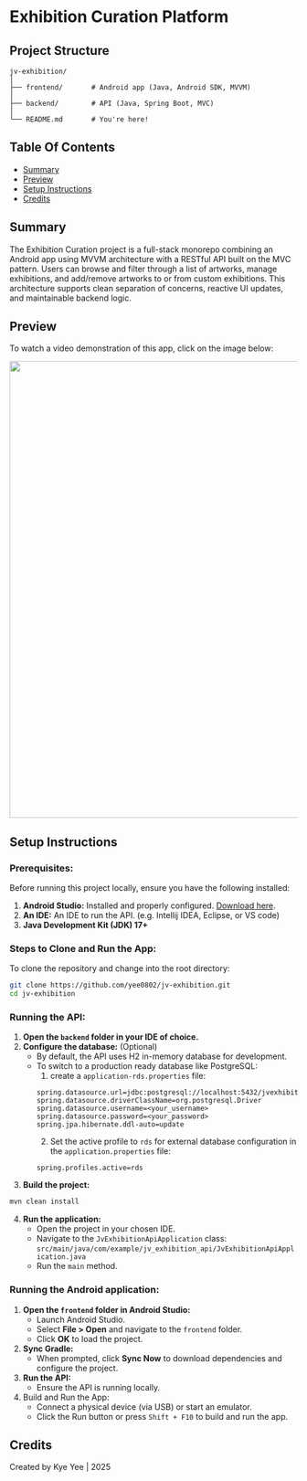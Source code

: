# Exhibition Curation Platform

## Project Structure
```shell
jv-exhibition/
│
├── frontend/       # Android app (Java, Android SDK, MVVM)
│
├── backend/        # API (Java, Spring Boot, MVC)
│
└── README.md       # You're here!
```

## Table Of Contents

- [Summary](#summary)
- [Preview](#preview)
- [Setup Instructions](#setup-instructions)
- [Credits](#credits)

## Summary
The Exhibition Curation project is a full-stack monorepo combining an Android app using MVVM architecture with a RESTful API built on the MVC pattern. 
Users can browse and filter through a list of artworks, manage exhibitions, and add/remove artworks to or from custom exhibitions. 
This architecture supports clean separation of concerns, reactive UI updates, and maintainable backend logic.

## Preview
To watch a video demonstration of this app, click on the image below:

<a href="https://youtube.com/shorts/HB1TlTy7R70?feature=share"><img src="https://res.cloudinary.com/dpqhn9i37/image/upload/v1749479668/exhibition_showcase_mgxron.png" height="800"/></a>


## Setup Instructions
### Prerequisites:
Before running this project locally, ensure you have the following installed:
1. **Android Studio:** Installed and properly configured. [Download here]().
2. **An IDE:** An IDE to run the API. (e.g. Intellij IDEA, Eclipse, or VS code)
3. **Java Development Kit (JDK) 17+**

### Steps to Clone and Run the App:
To clone the repository and change into the root directory:
```bash
git clone https://github.com/yee0802/jv-exhibition.git
cd jv-exhibition
```

### Running the API:
1. **Open the `backend` folder in your IDE of choice.**
2. **Configure the database:** (Optional)
    * By default, the API uses H2 in-memory database for development.
    * To switch to a production ready database like PostgreSQL:
        1. create a `application-rds.properties` file:
      ```properties
      spring.datasource.url=jdbc:postgresql://localhost:5432/jvexhibition
      spring.datasource.driverClassName=org.postgresql.Driver
      spring.datasource.username=<your_username>
      spring.datasource.password=<your_password>
      spring.jpa.hibernate.ddl-auto=update
      ```
        2. Set the active profile to `rds` for external database configuration in the `application.properties` file:
      ```properties
      spring.profiles.active=rds
      ```
3. **Build the project:**
```bash
mvn clean install
```
4. **Run the application:**
    * Open the project in your chosen IDE.
    * Navigate to the `JvExhibitionApiApplication` class:\
      `src/main/java/com/example/jv_exhibition_api/JvExhibitionApiApplication.java`
    * Run the `main` method.

### Running the Android application:
1. **Open the `frontend` folder in Android Studio:**
   * Launch Android Studio.
   * Select **File > Open** and navigate to the `frontend` folder.
   * Click **OK** to load the project.
2. **Sync Gradle:**
   * When prompted, click **Sync Now** to download dependencies and configure the project.
3. **Run the API:** 
   * Ensure the API is running locally.
4. Build and Run the App:
   * Connect a physical device (via USB) or start an emulator.
   * Click the Run button or press `Shift + F10` to build and run the app.

## Credits
Created by Kye Yee | 2025